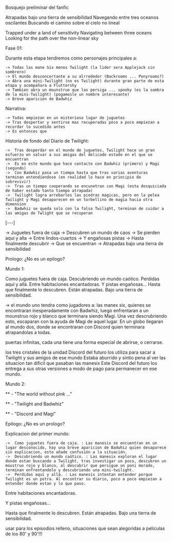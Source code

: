 Bosquejo preliminar del fanfic 

Atrapadas bajo una tierra de sensibilidad
Navegando entre tres oceanos oscilantes
Buscando el camino sobre el cielo no lineal

Trapped under a land of sensitivity
Navigating between three oceans
Looking for the path over the non-linear sky

Fase 01:

Durante esta etapa tendremos como personajes principales a:

    -> Todas las mane Six menos Twilight (la lider sera Applejack sin sombrero)
    -> El mundo desconcertante a su alrrededor (Backrooms ... Ponyrooms?)
    -> Abra una mini-Twilight (no es Twilight) durante gran parte de esta etapa y acompañara a Fluttershy
    -> Tambien abra un mounstruo que las persiga ... spooky (es la sombra de la mini-Twilight) (pogamosle un nombre interesante)
    -> Breve aparicion de Badwhiz

Narrativa:

    -> Todas empiezan en un misterioso lugar de juguetes
    -> Tras despertar y sentirse mas recuperadas poco a poco empiezan a recordar lo sucedido antes
    -> Es entonces que 



Historia de fondo del Diario de Twilight:

    ->  Tras desperdar en el mundo de juguetes, Twilight hace un gran esfuerzo en salvar a sus amigas del delicado estado en el que se encuentran
    ->  Es en este mundo que hace contacto con Badwhiz (primero) y Magi (segundo)
    ->  Con Badwhiz pasa un tiempo hasta que tras varias aventuras terminan entendiendose (en realidad lo hace en principio de sobrevivir)
    ->  Tras un tiempo cooperando se encunetran con Magi (esta desquiciada de haber estado tanto tiempo atrapada)
    ->  Twilight logra arrebarles las piedras magicas, pero en la pelea Twilight y Magi desaparecen en un torbellino de magia hacia otra dimension
    ->  Badwhiz se queda solo con la falsa Twilight, terminan de cuidar a las amigas de Twlight que se recuperan


[---]

->  Juguetes fuera de caja
->  Descubren un mundo de caos
->  Se pierden aqui y alla
->  Entre lindos-cuartos
->  Y engañosas pistas
->  Hasta finalmente descubrir
->  Que se encuentran
->  Atrapadas bajo una tierra de sensibilidad


Prologo: ¿No es un epilogo?

Mundo 1:

Como juguetes fuera de caja.
Descubriendo un mundo caótico.
Perdidas aquí y allá.
Entre habitaciones encantadoras.
Y pistas engañosas...
Hasta que finalmente lo descubren.
Están atrapadas.
Bajo una tierra de sensibilidad.


-> el mundo uno tendra como jugadores a: las manex six, quienes se encontraran inesperadamente con Badwhiz, luego enfrentaran a un mounstruo rojo y blanco que terminara siendo Magi. Una vez descrubriendo esto, escaparan con la ayuda de Magi de aquel lugar. En un globo llegaran al mundo dos, donde se encontraran con Discord quien terminara atrapandolas a todas.

puertas infinitas, cada una tiene una forma especial de abrirse, o cerrarse.

los tres cristales de la unidad
Discord del futuro los utiliza para sacar a Twilight y sus amigos de ese mundo
Estaba aburrido y sintio pena al ver las situacion tan dificil que pasaban las manesix
Este Discord del futuro los entrega a sus otras versiones a modo de pago para permanecer en ese mundo.

Mundo 2:

** - "The world without pink ..."

** - "Twilight and Badwhiz"

** - "Discord and Magi"

Epilogo: ¿No es un prologo?

Explicacion del primer mundo:

    ->  Como juguetes fuera de caja. : Las manesix se encuentran en un lugar desconocido, hay una breve aparicion de Badwhiz quien desaparece sin explicacion, esto añade confusión a la situación.
    ->  Descubriendo un mundo caótico. : Las manesix exploran el lugar donde estan buscando a Twilight, tras investigar un poco, descubren un moustruo rojo y blanco, al descubrir que persigue un poni morado, terminan enfrentandolo y descubriendo una mini-twilight.
    ->  Perdidas aquí y allá. : Las manesix intentan entender porque Twilight es un potra. Al encontrar su diario, poco a poco empiezan a entender donde estan y lo que paso.

Entre habitaciones encantadoras.

Y pistas engañosas...

Hasta que finalmente lo descubren.
Están atrapadas.
Bajo una tierra de sensibilidad.


usar para los episodios relleno, situaciones que sean alegoridas a peliculas de los 80' y 90'!!!